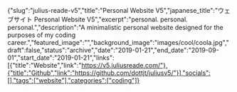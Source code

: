 {"slug":"julius-reade-v5","title":"Personal Website V5","japanese_title":"ウェブサイト Personal Website V5","excerpt":"personal. personal. personal.","description":"A minimalistic personal website designed for the purposes of my coding career.","featured_image":"","background_image":"images/cool/coola.jpg","draft":false,"status":"archive","date":"2019-01-21","end_date":"2019-09-01","start_date":"2019-01-21","links":[{"title":"Website","link":"https://v5.juliusreade.com/"},{"title":"Github","link":"https://github.com/dottjt/juliusv5/"}],"socials":[],"tags":["website"],"categories":["coding"]}